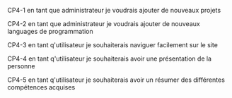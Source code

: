 CP4-1 en tant que administrateur je voudrais ajouter de nouveaux projets 

CP4-2 en tant que administrateur je voudrais ajouter de nouveaux languages de programmation 

CP4-3 en tant q'utilisateur je souhaiterais naviguer facilement sur le site 

CP4-4 en tant q'utilisateur je souhaiterais avoir une présentation de la personne 

CP4-5 en tant q'utilisateur je souhaiterais avoir un résumer des différentes compétences acquises
